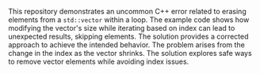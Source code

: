 This repository demonstrates an uncommon C++ error related to erasing elements from a `std::vector` within a loop.  The example code shows how modifying the vector's size while iterating based on index can lead to unexpected results, skipping elements. The solution provides a corrected approach to achieve the intended behavior.  The problem arises from the change in the index as the vector shrinks. The solution explores safe ways to remove vector elements while avoiding index issues.